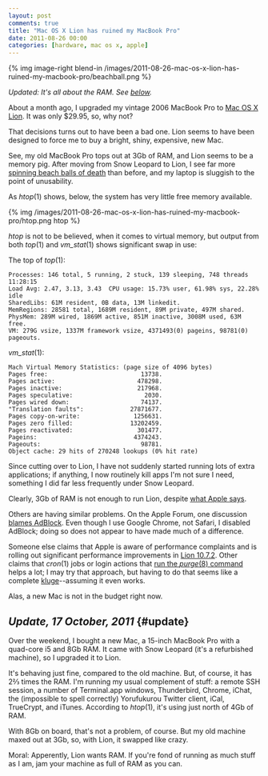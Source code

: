 ```yaml
---
layout: post
comments: true
title: "Mac OS X Lion has ruined my MacBook Pro"
date: 2011-08-26 00:00
categories: [hardware, mac os x, apple]
---
```


{% img image-right blend-in /images/2011-08-26-mac-os-x-lion-has-ruined-my-macbook-pro/beachball.png %}

*Updated: It's all about the RAM. See [below](#update).*

About a month ago, I upgraded my vintage 2006 MacBook Pro to
[Mac OS X Lion][]. It was only $29.95, so, why not?

That decisions turns out to have been a bad one. Lion seems to have been
designed to force me to buy a bright, shiny, expensive, new Mac.

See, my old MacBook Pro tops out at 3Gb of RAM, and Lion seems to be a
memory pig. After moving from Snow Leopard to Lion, I see far more
[spinning beach balls of death][] than before, and my laptop is sluggish to
the point of unusability.

<!-- more -->

As _htop_(1) shows, below, the system has very little free memory
available.

{% img /images/2011-08-26-mac-os-x-lion-has-ruined-my-macbook-pro/htop.png htop %}

_htop_ is not to be believed, when it comes to virtual memory, but output
from both _top_(1) and *vm_stat*(1) shows significant swap in use:

The top of _top_(1):

    Processes: 146 total, 5 running, 2 stuck, 139 sleeping, 748 threads    11:28:15
    Load Avg: 2.47, 3.13, 3.43  CPU usage: 15.73% user, 61.98% sys, 22.28% idle
    SharedLibs: 61M resident, 0B data, 13M linkedit.
    MemRegions: 28581 total, 1689M resident, 89M private, 497M shared.
    PhysMem: 289M wired, 1869M active, 851M inactive, 3008M used, 63M free.
    VM: 279G vsize, 1337M framework vsize, 4371493(0) pageins, 98781(0) pageouts.

*vm_stat*(1):

    Mach Virtual Memory Statistics: (page size of 4096 bytes)
    Pages free:                          13738.
    Pages active:                       478298.
    Pages inactive:                     217968.
    Pages speculative:                    2030.
    Pages wired down:                    74137.
    "Translation faults":             27871677.
    Pages copy-on-write:               1256631.
    Pages zero filled:                13202459.
    Pages reactivated:                  301477.
    Pageins:                           4374243.
    Pageouts:                            98781.
    Object cache: 29 hits of 270248 lookups (0% hit rate)

Since cutting over to Lion, I have not suddenly started running lots of
extra applications; if anything, I now routinely kill apps I'm not sure I
need, something I did far less frequently under Snow Leopard.

Clearly, 3Gb of RAM is not enough to run Lion, despite [what Apple says][].

Others are having similar problems. On the Apple Forum, one discussion
[blames AdBlock][]. Even though I use Google Chrome, not Safari, I disabled
AdBlock; doing so does not appear to have made much of a difference.

Someone else claims that Apple is aware of performance complaints and is
rolling out significant performance improvements in [Lion 10.7.2][]. Other
claims that *cron*(1) jobs or login actions that
[run the _purge_(8) command][purge] helps a lot; I may try that approach,
but having to do that seems like a complete [kluge][]--assuming it even works.

Alas, a new Mac is not in the budget right now.

## *Update, 17 October, 2011* {#update}

Over the weekend, I bought a new Mac, a 15-inch MacBook Pro with a
quad-core i5 and 8Gb RAM. It came with Snow Leopard (it's a refurbished
machine), so I upgraded it to Lion.

It's behaving just fine, compared to the old machine. But, of course, it
has 2&#x2154; times the RAM. I'm running my usual complement of stuff: a
remote SSH session, a number of Terminal.app windows, Thunderbird, Chrome,
iChat, the (impossible to spell correctly) Yorufukurou Twitter client,
iCal, TrueCrypt, and iTunes. According to *htop*(1), it's using just north
of 4Gb of RAM.

With 8Gb on board, that's not a problem, of course. But my old machine
maxed out at 3Gb, so, with Lion, it swapped like crazy.

Moral: Apperently, Lion wants RAM. If you're fond of running as much stuff
as I am, jam your machine as full of RAM as you can.


[Mac OS X Lion]: http://en.wikipedia.org/wiki/Mac_OS_X_Lion
[spinning beach balls of death]: http://www.thexlab.com/faqs/sbbod.html
[what Apple says]: http://osxdaily.com/2011/06/07/mac-os-x-10-7-lion-system-requirements/
[blames AdBlock]: https://discussions.apple.com/thread/3193912?start=255&tstart=0
[Lion 10.7.2]: https://discussions.apple.com/message/15916419#15916419
[purge]: https://discussions.apple.com/message/15918659#15918659
[kluge]: http://www.jargon.net/jargonfile/k/kluge.html
